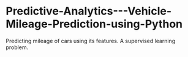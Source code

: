 # Predictive-Analytics---Vehicle-Mileage-Prediction-using-Python
Predicting mileage of cars using its features. A supervised learning problem.
